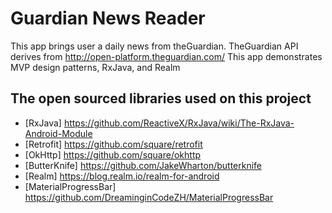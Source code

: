 # Guardian News Reader

This app brings user a daily news from theGuardian.
TheGuardian API derives from http://open-platform.theguardian.com/
This app demonstrates MVP design patterns, RxJava, and Realm


## The open sourced libraries used on this project

* [RxJava]    https://github.com/ReactiveX/RxJava/wiki/The-RxJava-Android-Module
* [Retrofit]  https://github.com/square/retrofit
* [OkHttp]    https://github.com/square/okhttp
* [ButterKnife]  https://github.com/JakeWharton/butterknife
* [Realm]  https://blog.realm.io/realm-for-android
* [MaterialProgressBar] https://github.com/DreaminginCodeZH/MaterialProgressBar
